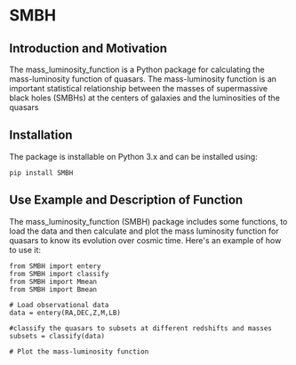 # SMBH

## Introduction and Motivation

The mass_luminosity_function is a Python package for calculating the mass-luminosity function of quasars. The mass-luminosity function is an important statistical relationship between the masses of supermassive black holes (SMBHs) at the centers of galaxies and the luminosities of the quasars

## Installation

The package is installable on Python 3.x and can be installed using:

```pip install SMBH```

## Use Example and Description of Function

The mass_luminosity_function (SMBH) package includes some functions, to load the data and then calculate and plot the mass luminosity function for quasars to know its evolution over cosmic time.
Here's an example of how to use it:

```
from SMBH import entery
from SMBH import classify
from SMBH import Mmean
from SMBH import Bmean

# Load observational data
data = entery(RA,DEC,Z,M,LB)

#classify the quasars to subsets at different redshifts and masses
subsets = classify(data)

# Plot the mass-luminosity function
```
